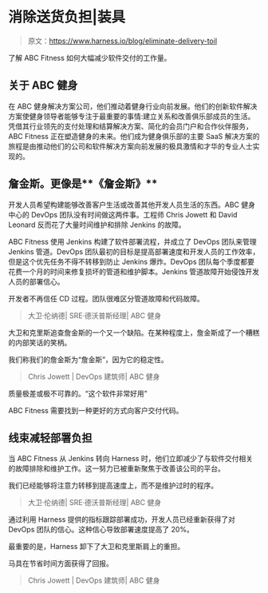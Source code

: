 # 消除送货负担|装具

> 原文：<https://www.harness.io/blog/eliminate-delivery-toil>

了解 ABC Fitness 如何大幅减少软件交付的工作量。

## **关于** ABC 健身

在 ABC 健身解决方案公司，他们推动着健身行业向前发展。他们的创新软件解决方案使健身领导者能够专注于最重要的事情:建立关系和改善俱乐部成员的生活。凭借其行业领先的支付处理和结算解决方案、简化的会员门户和合作伙伴服务，ABC Fitness 正在塑造健身的未来。他们成为健身俱乐部的主要 SaaS 解决方案的旅程是由推动他们的公司和软件解决方案向前发展的极具激情和才华的专业人士实现的。

## 詹金斯。更像是**《詹金斯》**

开发人员希望构建能够改善客户生活或改善其他开发人员生活的东西。ABC 健身中心的 DevOps 团队没有时间做这两件事。工程师 Chris Jowett 和 David Leonard 反而花了大量时间维护和排除 Jenkins 的故障。

ABC Fitness 使用 Jenkins 构建了软件部署流程，并成立了 DevOps 团队来管理 Jenkins 管道。DevOps 团队最初的目标是提高部署速度和开发人员的工作效率，但是这个优先任务不得不转移到防止 Jenkins 爆炸。DevOps 团队每个季度都要花费一个月的时间来修复损坏的管道和维护脚本。Jenkins 管道故障开始侵蚀开发人员的部署信心。

开发者不再信任 CD 过程。团队很难区分管道故障和代码故障。

> 大卫·伦纳德| SRE·德沃普斯经理| ABC 健身

大卫和克里斯追查詹金斯的一个又一个缺陷。在某种程度上，詹金斯成了一个糟糕的内部笑话的笑柄。

我们称我们的詹金斯为“詹金斯”，因为它的稳定性。

> Chris Jowett | DevOps 建筑师| ABC 健身

质量极差或极不可靠的。“这个软件非常好用”

ABC Fitness 需要找到一种更好的方式向客户交付代码。

## **线束减轻部署负担**

当 ABC Fitness 从 Jenkins 转向 Harness 时，他们立即减少了与软件交付相关的故障排除和维护工作。这一努力已被重新聚焦于改善该公司的平台。

我们已经能够将注意力转移到提高速度上，而不是维护过时的程序。

> 大卫·伦纳德| SRE·德沃普斯经理| ABC 健身

通过利用 Harness 提供的指标跟踪部署成功，开发人员已经重新获得了对 DevOps 团队的信心。这种信心导致部署速度提高了 20%。

最重要的是，Harness 卸下了大卫和克里斯肩上的重担。

马具在节省时间方面获得了回报。

> Chris Jowett | DevOps 建筑师| ABC 健身